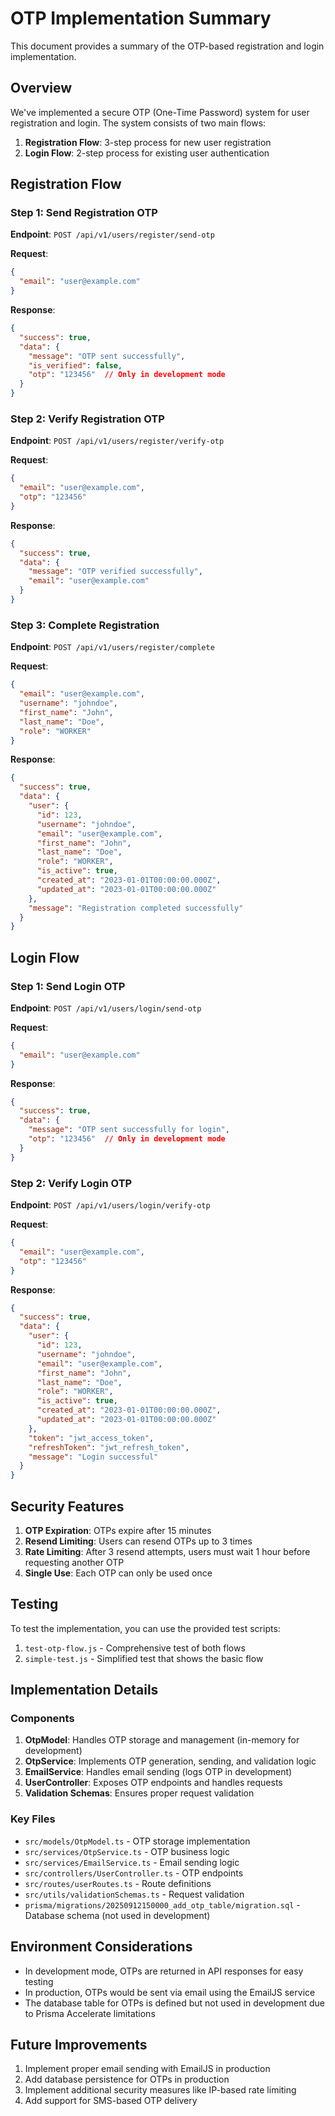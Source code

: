 # OTP Implementation Summary

This document provides a summary of the OTP-based registration and login implementation.

## Overview

We've implemented a secure OTP (One-Time Password) system for user registration and login. The system consists of two main flows:

1. **Registration Flow**: 3-step process for new user registration
2. **Login Flow**: 2-step process for existing user authentication

## Registration Flow

### Step 1: Send Registration OTP
**Endpoint**: `POST /api/v1/users/register/send-otp`

**Request**:
```json
{
  "email": "user@example.com"
}
```

**Response**:
```json
{
  "success": true,
  "data": {
    "message": "OTP sent successfully",
    "is_verified": false,
    "otp": "123456"  // Only in development mode
  }
}
```

### Step 2: Verify Registration OTP
**Endpoint**: `POST /api/v1/users/register/verify-otp`

**Request**:
```json
{
  "email": "user@example.com",
  "otp": "123456"
}
```

**Response**:
```json
{
  "success": true,
  "data": {
    "message": "OTP verified successfully",
    "email": "user@example.com"
  }
}
```

### Step 3: Complete Registration
**Endpoint**: `POST /api/v1/users/register/complete`

**Request**:
```json
{
  "email": "user@example.com",
  "username": "johndoe",
  "first_name": "John",
  "last_name": "Doe",
  "role": "WORKER"
}
```

**Response**:
```json
{
  "success": true,
  "data": {
    "user": {
      "id": 123,
      "username": "johndoe",
      "email": "user@example.com",
      "first_name": "John",
      "last_name": "Doe",
      "role": "WORKER",
      "is_active": true,
      "created_at": "2023-01-01T00:00:00.000Z",
      "updated_at": "2023-01-01T00:00:00.000Z"
    },
    "message": "Registration completed successfully"
  }
}
```

## Login Flow

### Step 1: Send Login OTP
**Endpoint**: `POST /api/v1/users/login/send-otp`

**Request**:
```json
{
  "email": "user@example.com"
}
```

**Response**:
```json
{
  "success": true,
  "data": {
    "message": "OTP sent successfully for login",
    "otp": "123456"  // Only in development mode
  }
}
```

### Step 2: Verify Login OTP
**Endpoint**: `POST /api/v1/users/login/verify-otp`

**Request**:
```json
{
  "email": "user@example.com",
  "otp": "123456"
}
```

**Response**:
```json
{
  "success": true,
  "data": {
    "user": {
      "id": 123,
      "username": "johndoe",
      "email": "user@example.com",
      "first_name": "John",
      "last_name": "Doe",
      "role": "WORKER",
      "is_active": true,
      "created_at": "2023-01-01T00:00:00.000Z",
      "updated_at": "2023-01-01T00:00:00.000Z"
    },
    "token": "jwt_access_token",
    "refreshToken": "jwt_refresh_token",
    "message": "Login successful"
  }
}
```

## Security Features

1. **OTP Expiration**: OTPs expire after 15 minutes
2. **Resend Limiting**: Users can resend OTPs up to 3 times
3. **Rate Limiting**: After 3 resend attempts, users must wait 1 hour before requesting another OTP
4. **Single Use**: Each OTP can only be used once

## Testing

To test the implementation, you can use the provided test scripts:

1. `test-otp-flow.js` - Comprehensive test of both flows
2. `simple-test.js` - Simplified test that shows the basic flow

## Implementation Details

### Components

1. **OtpModel**: Handles OTP storage and management (in-memory for development)
2. **OtpService**: Implements OTP generation, sending, and validation logic
3. **EmailService**: Handles email sending (logs OTP in development)
4. **UserController**: Exposes OTP endpoints and handles requests
5. **Validation Schemas**: Ensures proper request validation

### Key Files

- `src/models/OtpModel.ts` - OTP storage implementation
- `src/services/OtpService.ts` - OTP business logic
- `src/services/EmailService.ts` - Email sending logic
- `src/controllers/UserController.ts` - OTP endpoints
- `src/routes/userRoutes.ts` - Route definitions
- `src/utils/validationSchemas.ts` - Request validation
- `prisma/migrations/20250912150000_add_otp_table/migration.sql` - Database schema (not used in development)

## Environment Considerations

- In development mode, OTPs are returned in API responses for easy testing
- In production, OTPs would be sent via email using the EmailJS service
- The database table for OTPs is defined but not used in development due to Prisma Accelerate limitations

## Future Improvements

1. Implement proper email sending with EmailJS in production
2. Add database persistence for OTPs in production
3. Implement additional security measures like IP-based rate limiting
4. Add support for SMS-based OTP delivery